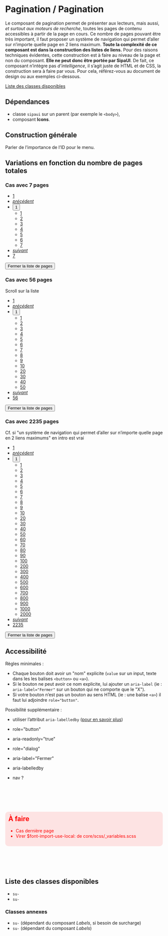# Pagination / Pagination

Le composant de pagination permet de présenter aux lecteurs, mais aussi, *et surtout aux moteurs de recherche*, toutes les pages de contenu accessibles à partir de la page en cours. Ce nombre de pages pouvant être très important, il faut proposer un système de navigation qui permet d’aller sur n’importe quelle page en 2 liens maximum. **Toute la complexité de ce composant est dans la construction des listes de liens.** Pour des raisons techniques évidentes, cette construction est à faire au niveau de la page et non du composant. **Elle ne peut donc être portée par SipaUI**. De fait, ce composant n’intègre pas *d’intelligence*, il s’agit juste de HTML et de CSS, la construction sera à faire par vous. Pour cela, référez-vous au document de design ou aux exemples ci-dessous.

<a href="#liste-classes" target="_self" class="link-button">Liste des classes disponibles</a>

<div class="dependances">

## Dépendances
- classe `sipaui` sur un parent (par exemple le `<body>`),
- composant **Icons**.

</div>

## Construction générale

Parler de l’importance de l’ID pour le menu.

## Variations en fonction du nombre de pages totales

### Cas avec 7 pages

<div class="sipaui">
	<nav>
		<ul class="surcharge-storybook su-pagination su-first-page">
			<li class="su-pagination-item su-page-link"><a href="#">1</a></li>
			<li class="su-pagination-item su-page-link"><a href="#"><i class="su-icon">précédent</i></a></li>
			<li class="su-pagination-item su-page-select">
				<button data-sutoggleclass='{"parent":"nav","klass":"su-pages-list-in"}'>1</button>
				<ul class="surcharge-storybook su-pages-list">
					<li class="su-page-active"><a href="#">1</a></li>
					<li><a href="#">2</a></li>
					<li><a href="#">3</a></li>
					<li><a href="#">4</a></li>
					<li><a href="#">5</a></li>
					<li><a href="#">6</a></li>
					<li><a href="#">7</a></li>
				</ul>
			</li>
			<li class="su-pagination-item su-page-link"><a href="#"><i class="su-icon">suivant</i></a></li>
			<li class="su-pagination-item su-page-link"><a href="#">7</a></li>
		</ul>
		<button type="button" class="su-pages-list-close" data-sutoggleclass='{"parent":"nav","klass":"su-pages-list-in","force":0}'>Fermer la liste de pages</button>
	</nav>
</div>

### Cas avec 56 pages

Scroll sur la liste

<div class="sipaui">
	<nav>
		<ul class="surcharge-storybook su-pagination su-first-page">
		    <li class="su-pagination-item su-page-link"><a href="#">1</a></li>
		    <li class="su-pagination-item su-page-link"><a href="#"><i class="su-icon">précédent</i></a></li>
		    <li class="su-pagination-item su-page-select">
		    	<button data-sutoggleclass='{"parent":"nav","klass":"su-pages-list-in"}'>1</button>
		    	<ul class="surcharge-storybook su-pages-list">
				    <li class="su-page-active"><a href="#">1</a></li>
				    <li><a href="#">2</a></li>
				    <li><a href="#">3</a></li>
				    <li><a href="#">4</a></li>
				    <li><a href="#">5</a></li>
				    <li><a href="#">6</a></li>
				    <li><a href="#">7</a></li>
				    <li><a href="#">8</a></li>
				    <li><a href="#">9</a></li>
				    <li><a href="#">10</a></li>
				    <li><a href="#">20</a></li>
				    <li><a href="#">30</a></li>
				    <li><a href="#">40</a></li>
				    <li><a href="#">50</a></li>
				</ul>
		    </li>
		    <li class="su-pagination-item su-page-link"><a href="#"><i class="su-icon">suivant</i></a></li>
		    <li class="su-pagination-item su-page-link"><a href="#">56</a></li>
		</ul>
		<button type="button" class="su-pages-list-close" data-sutoggleclass='{"parent":"nav","klass":"su-pages-list-in","force":0}'>Fermer la liste de pages</button>
	</nav>
</div>

### Cas avec 2235 pages

Cf. si "un système de navigation qui permet d’aller sur n’importe quelle page en 2 liens maximums" en intro est vrai
<div class="sipaui">
	<nav>
		<ul class="surcharge-storybook su-pagination su-first-page">
			<li class="su-pagination-item su-page-link"><a href="#">1</a></li>
			<li class="su-pagination-item su-page-link"><a href="#"><i class="su-icon">précédent</i></a></li>
			<li class="su-pagination-item su-page-select">
				<button data-sutoggleclass='{"parent":"nav","klass":"su-pages-list-in"}'>1</button>
				<ul class="surcharge-storybook su-pages-list">
					<li class="su-page-active"><a href="#">1</a></li>
					<li><a href="#">2</a></li>
					<li><a href="#">3</a></li>
					<li><a href="#">4</a></li>
					<li><a href="#">5</a></li>
					<li><a href="#">6</a></li>
					<li><a href="#">7</a></li>
					<li><a href="#">8</a></li>
					<li><a href="#">9</a></li>
					<li><a href="#">10</a></li>
					<li><a href="#">20</a></li>
					<li><a href="#">30</a></li>
					<li><a href="#">40</a></li>
					<li><a href="#">50</a></li>
					<li><a href="#">60</a></li>
					<li><a href="#">70</a></li>
					<li><a href="#">80</a></li>
					<li><a href="#">90</a></li>
					<li><a href="#">100</a></li>
					<li><a href="#">200</a></li>
					<li><a href="#">300</a></li>
					<li><a href="#">400</a></li>
					<li><a href="#">500</a></li>
					<li><a href="#">600</a></li>
					<li><a href="#">700</a></li>
					<li><a href="#">800</a></li>
					<li><a href="#">900</a></li>
					<li><a href="#">1000</a></li>
					<li><a href="#">2000</a></li>
				</ul>
			</li>
			<li class="su-pagination-item su-page-link"><a href="#"><i class="su-icon">suivant</i></a></li>
			<li class="su-pagination-item su-page-link"><a href="#">2235</a></li>
		</ul>
		<button type="button" class="su-pages-list-close" data-sutoggleclass='{"parent":"nav","klass":"su-pages-list-in","force":0}'>Fermer la liste de pages</button>
	</nav>
</div>

## Accessibilité

Règles minimales&nbsp;:
- Chaque bouton doit avoir un "nom" explicite (`value` sur un input, texte dans les les balises `<button>` ou `<a>`).
- Si le bouton ne peut avoir ce nom explicite, lui ajouter un `aria-label` (ie&nbsp;: `aria-label="Fermer"` sur un bouton qui ne comporte que le "X").
- Si votre bouton n’est pas un bouton au sens HTML (ie&nbsp;: une balise `<a>`) il faut lui adjoindre `role="button"`.

Possibilité supplémentaire&nbsp;:
- utiliser l’attribut `aria-labelledby` (<a href="https://developer.mozilla.org/fr/docs/Accessibilité/ARIA/Techniques_ARIA/Utiliser_l_attribut_aria-labelledby" target="_blank" rel="noopener">pour en savoir plus</a>)



- role="button"
- aria-readonly="true"
- role="dialog"
- aria-label="Fermer"
- aria-labelledby
- nav ?


<div style="color: red; background: rgba(255,0,0, .1); padding: 10px; border-radius: 10px; margin: 100px 0;">
	<h2 style="margin-top: 0">À faire</h2>
	<ul>
		<li>Cas dernière page</li>
		<li>Virer $font-import-use-local: de core/scss/_variables.scss</li>
	</ul>
</div>

<div id="liste-classes" class="control-titres">

## Liste des classes disponibles
- `su-`
- `su-`

### Classes annexes
- `su-` (dépendant du composant *Labels*, si besoin de surcharge)
- `su-` (dépendant du composant *Labels*)

</div>
